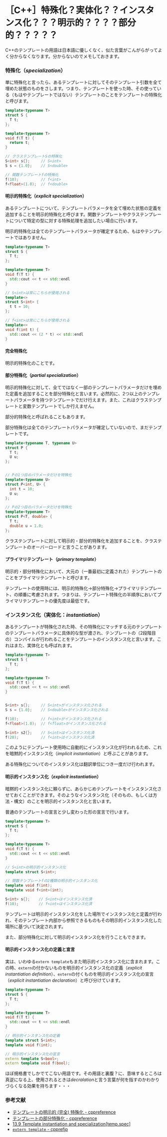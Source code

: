# ［C++］特殊化？実体化？？インスタンス化？？？明示的？？？？部分的？？？？？

C++のテンプレートの用語は日本語に優しくなく、似た言葉がこんがらがってよく分からなくなります。分からないのでメモしておきます。

### 特殊化（*specialization*）

単に特殊化と言ったら、あるテンプレートに対してそのテンプレート引数を全て埋めた状態のものをさします。つまり、テンプレートを使った時、その使っている（もはやテンプレートではない）テンプレートのことをテンプレートの特殊化と呼びます。

```cpp
template<typename T>
struct S {
  T t;
};

template<typename T>
void f(T t) {
  return t;
}

// クラステンプレートSの特殊化
S<int> s{};     // S<int>
S s = {1.0};    // S<double>

// 関数テンプレートfの特殊化
f(10);          // f<int>
f<float>(1.0);  // f<double>
```

#### 明示的特殊化（*explicit specialization*）

あるテンプレートについて、テンプレートパラメータを全て埋めた状態の定義を追加することを明示的特殊化と呼びます。関数テンプレートやクラステンプレートについて特定の型に対する特殊処理を追加したい場合に行います。

明示的特殊化は全てのテンプレートパラメータが確定するため、もはやテンプレートではありません。

```cpp
template<typename T>
struct S {
  T t;
};

template<typename T>
void f(T t) {
  std::cout << t << std::endl
}

// S<int>は常にこちらが使用される
template<>
struct S<int> {
  t t = 10;
};

// f<int>は常にこちらが使用される
template<>
void f(int t) {
  std::cout << (2 * t) << std::endl
}
```

#### 完全特殊化

明示的特殊化のことです。

#### 部分特殊化（*partial specialization*）

明示的特殊化に対して、全てではなく一部のテンプレートパラメータだけを埋めた定義を追加することを部分特殊化と言います。必然的に、2つ以上のテンプレートパラメータを持つテンプレートでだけ行えます。また、これはクラステンプレートと変数テンプレートでしか行えません。

部分的特殊化と呼ばれることもあります。

部分特殊化は全てのテンプレートパラメータが確定していないので、まだテンプレートです。

```cpp
template<typename T, typename U>
struct P {
  T t;
  U u;
};


// Pの1つ目のパラメータだけを特殊化
template<typename U>
struct P<int, U> {
  int t = 10;
  U u;
};

// Pの2つ目のパラメータだけを特殊化
template<typename T>
struct P<T, double> {
  T t;
  double u = 1.0;
};
```

クラステンプレートに対して明示的・部分的特殊化を追加することを、クラステンプレートのオーバーロードと言うことがあります。

#### プライマリテンプレート（*primary template*）

明示的・部分特殊化において、大元の（一番最初に定義された）テンプレートのことをプライマリテンプレートと呼びます。

テンプレートの使用時には、明示的特殊化→部分特殊化→プライマリテンプレート、の順番に考慮されます。つまりは、テンプレート特殊化の半順序においてプライマリテンプレートの優先度は最低です。

### インスタンス化（実体化：*instantiation*）

あるテンプレートが特殊化された時、その特殊化にマッチする元のテンプレートのテンプレートパラメータに具体的な型が渡され、テンプレートの（2段階目の）コンパイルが行われることをテンプレートのインスタンス化と言います。これはまた、実体化とも呼ばれます。

```cpp
template<typename T>
struct S {
  T t;
};

template<typename T>
void f(T t) {
  std::cout << t << std::endl
}


S<int> s{};     // S<int>がインスタンス化される
S s = {1.0};    // S<double>がインスタンス化される

f(10);          // f<int>がインスタンス化される
f<float>(1.0);  // f<float>がインスタンス化される

S<int> s2{};    // S<int>はインスタンス化済
f(20);          // f<int>はインスタンス化済
```

このようにテンプレート使用時に自動的にインスタンス化が行われるため、これを暗黙的インスタンス化（*implicit instantiation*）と呼ぶことがあります。

ある特殊化についてのインスタンス化は翻訳単位につき一度だけ行われます。

#### 明示的インスタンス化（*explicit instantiation*）

暗黙的インスタンス化に頼らずに、あらかじめテンプレートをインスタンス化させておくことができます。そのようなインスタンス化（そのもの、もしくは方法・構文）のことを明示的インスタンス化と言います。

普通のテンプレートの宣言と少し変わった形の宣言で行います。

```cpp
template<typename T>
struct S {
  T t;
};

template<typename T>
void f(T t) {
  std::cout << t << std::endl
}

// S<int>の明示的インスタンス化
template struct S<int>;

// 関数テンプレートfの2種類の明示的インスタンス化
template void f(int);
template void f<int>(int);

S<int> s{};    // S<int>はインスタンス化済
f(10);         // f<int>はインスタンス化済
```

テンプレートは明示的インスタンス化をした場所でインスタンス化と定義が行われ、そのテンプレート内部から参照できるものもその明示的インスタンス化した場所に基づいて決定されます。

また、部分特殊化に対して明示的インスタンス化を行うこともできます。

#### 明示的インスタンス化の定義と宣言

実は、いわゆる`extern template`もまた明示的インスタンス化に含まれます。この時、`extern`の付かないものを明示的インスタンス化の定義（*explicit instantiation definition*）、`extern`の付くものを明示的インスタンス化の宣言（*explicit instantiation declaration*）と呼び分けています。

```cpp
template<typename T>
struct S {
  T t;
};

template<typename T>
void f(T t) {
  std::cout << t << std::endl
}

// 明示的インスタンス化の定義
template struct S<int>;
template void f(int);

// 明示的インスタンス化の宣言
extern template S<bool>;
extern template void f(bool);
```

ほぼ規格書でしかでてこない用語です。その用語と裏腹？に、意味するところは真逆になる上、使用されるときは*decralation*と言う言葉が何を指すのかわかりづらくなる効果を持ちます・・・

### 参考文献

- [テンプレートの明示的 (完全) 特殊化 - cppreference](https://ja.cppreference.com/w/cpp/language/template_specialization)
- [テンプレートの部分特殊化 - cppreference](https://ja.cppreference.com/w/cpp/language/partial_specialization)
- [13.9 Template instantiation and specialization[temp.spec]](http://eel.is/c++draft/temp.spec#temp.explicit-7.sentence-1)
- [`extern template` - cpprefjp](https://cpprefjp.github.io/lang/cpp11/extern_template.html)